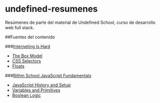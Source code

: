 # undefined-resumenes
Resúmenes de parte del material de Undefined School, curso de desarrollo web full stack.

##Fuentes del contenido

###[Interneting Is Hard](https://internetingishard.com/html-and-css/)

- [The Box Model](https://internetingishard.com/html-and-css/css-box-model/)
- [CSS Selectors](https://internetingishard.com/html-and-css/css-selectors/)
- [Floats](https://internetingishard.com/html-and-css/floats/) 

###[Rithm School JavaScript Fundamentals](https://www.rithmschool.com/courses/javascript)

- [JavaScript History and Setup](https://www.rithmschool.com/courses/javascript/introduction-to-javascript-intro)
- [Variables and Primitives](https://www.rithmschool.com/courses/javascript/introduction-to-javascript-variables-and-primitives)
- [Boolean Logic](https://www.rithmschool.com/courses/javascript/introduction-to-javascript-boolean-logic)